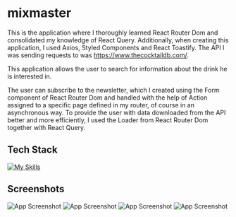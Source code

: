 # mixmaster

This is the application where I thoroughly learned React Router Dom and consolidated my knowledge of React Query. Additionally, when creating this application, I used Axios, Styled Components and React Toastify. The API I was sending requests to was https://www.thecocktaildb.com/. 

This application allows the user to search for information about the drink he is interested in. 

The user can subscribe to the newsletter, which I created using the Form component of React Router Dom and handled with the help of Action assigned to a specific page defined in my router, of course in an asynchronous way. To provide the user with data downloaded from the API better and more efficiently, I used the Loader from React Router Dom together with React Query.

## Tech Stack

[![My Skills](https://skillicons.dev/icons?i=js,react,html,css)](https://skillicons.dev)

## Screenshots

![App Screenshot](https://i.imgur.com/m2qwGnq.png)
![App Screenshot](https://i.imgur.com/km9zWvr.png)
![App Screenshot](https://i.imgur.com/JHNQWeP.png)
![App Screenshot](https://i.imgur.com/Wu7ijzg.png)
